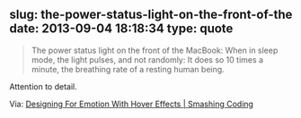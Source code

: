 slug: the-power-status-light-on-the-front-of-the
date: 2013-09-04 18:18:34
type: quote
---

> The power status light on the front of the MacBook: When in sleep mode, the light pulses, and not randomly: It does so 10 times a minute, the breathing rate of a resting human being.

Attention to detail.

 Via: [Designing For Emotion With Hover Effects | Smashing Coding](http://coding.smashingmagazine.com/2013/09/02/designing-emotion-hover-effects/)
